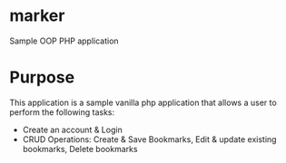 # marker
 Sample OOP PHP application

# Purpose
This application is a sample vanilla php application that allows a user to perform the following tasks:
- Create an account & Login
- CRUD Operations: Create & Save Bookmarks, Edit & update existing bookmarks, Delete bookmarks  